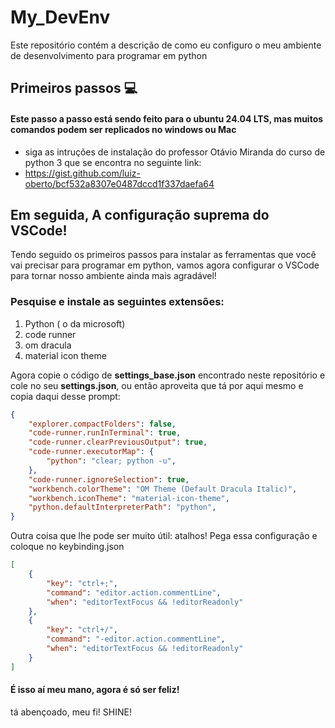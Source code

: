 # My_DevEnv
Este repositório contém a descrição de como eu configuro o meu ambiente de desenvolvimento para programar em python 


## Primeiros passos :computer:
#### Este passo a passo está sendo feito para o ubuntu 24.04 LTS, mas muitos comandos podem ser replicados no windows ou Mac
- siga as intruções de instalação do professor Otávio Miranda do curso de python 3 que se encontra no seguinte link:
- https://gist.github.com/luiz-oberto/bcf532a8307e0487dccd1f337daefa64

## Em seguida, A configuração suprema do VSCode!
Tendo seguido os primeiros passos para instalar as ferramentas que você vai precisar para programar em python, vamos agora configurar o VSCode para tornar nosso ambiente ainda mais agradável!
### Pesquise e instale as seguintes extensões:
1. Python ( o da microsoft) 
2. code runner
3. om dracula
4. material icon theme

Agora copie o código de **settings_base.json** encontrado neste repositório e cole no seu **settings.json**, ou então aproveita que tá por aqui mesmo e copia daqui desse prompt:

~~~json
{
    "explorer.compactFolders": false,
    "code-runner.runInTerminal": true,
    "code-runner.clearPreviousOutput": true,
    "code-runner.executorMap": {
        "python": "clear; python -u",
    },
    "code-runner.ignoreSelection": true,
    "workbench.colorTheme": "OM Theme (Default Dracula Italic)",
    "workbench.iconTheme": "material-icon-theme",
    "python.defaultInterpreterPath": "python",
}
~~~

Outra coisa que lhe pode ser muito útil: atalhos! Pega essa configuração e coloque no keybinding.json
~~~json
[
    {
        "key": "ctrl+;",
        "command": "editor.action.commentLine",
        "when": "editorTextFocus && !editorReadonly"
    },
    {
        "key": "ctrl+/",
        "command": "-editor.action.commentLine",
        "when": "editorTextFocus && !editorReadonly"
    }
]
~~~


#### É isso aí meu mano, agora é só ser feliz!
tá abençoado, meu fi! SHINE!
